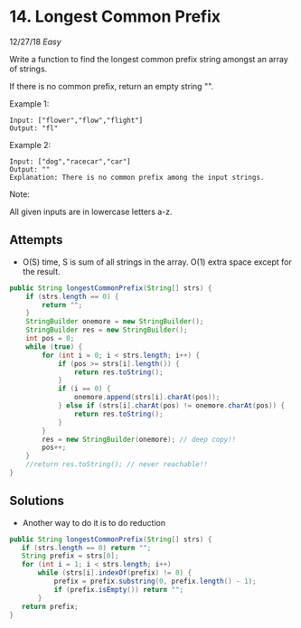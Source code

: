# 14. Longest Common Prefix
12/27/18
*Easy*

Write a function to find the longest common prefix string amongst an array of strings.

If there is no common prefix, return an empty string "".

Example 1:
```
Input: ["flower","flow","flight"]
Output: "fl"
```
Example 2:
```
Input: ["dog","racecar","car"]
Output: ""
Explanation: There is no common prefix among the input strings.
```
Note:

All given inputs are in lowercase letters a-z.

## Attempts
* O(S) time, S is sum of all strings in the array. O(1) extra space except for the result.
```Java
public String longestCommonPrefix(String[] strs) {
    if (strs.length == 0) {
        return "";
    }
    StringBuilder onemore = new StringBuilder();
    StringBuilder res = new StringBuilder();
    int pos = 0;
    while (true) {
        for (int i = 0; i < strs.length; i++) {
            if (pos >= strs[i].length()) {
                return res.toString();
            }
            if (i == 0) {
                onemore.append(strs[i].charAt(pos));
            } else if (strs[i].charAt(pos) != onemore.charAt(pos)) {
                return res.toString();
            }
        }
        res = new StringBuilder(onemore); // deep copy!!
        pos++;
    }
    //return res.toString(); // never reachable!!
}
```

## Solutions
* Another way to do it is to do reduction
```Java
public String longestCommonPrefix(String[] strs) {
   if (strs.length == 0) return "";
   String prefix = strs[0];
   for (int i = 1; i < strs.length; i++)
       while (strs[i].indexOf(prefix) != 0) {
           prefix = prefix.substring(0, prefix.length() - 1);
           if (prefix.isEmpty()) return "";
       }        
   return prefix;
}
```
